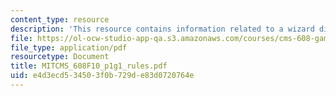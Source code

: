 ```yaml
---
content_type: resource
description: 'This resource contains information related to a wizard did It: rules.'
file: https://ol-ocw-studio-app-qa.s3.amazonaws.com/courses/cms-608-game-design-fall-2010/e4d3ecd534503f0b729de83d0720764e_MITCMS_608F10_p1g1_rules.pdf
file_type: application/pdf
resourcetype: Document
title: MITCMS_608F10_p1g1_rules.pdf
uid: e4d3ecd5-3450-3f0b-729d-e83d0720764e
---
```

